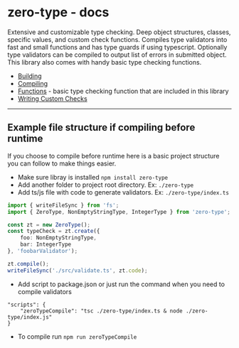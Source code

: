 # zero-type - docs

Extensive and customizable type checking. Deep object structures, classes, specific values, and custom check functions. Compiles type validators into fast and small functions and has type guards if using typescript. Optionally type validators can be compiled to output list of errors in submitted object. This library also comes with handy basic type checking functions.

- [Building](https://github.com/dennisranish/zero-type/blob/master/docs/building.md)
- [Compiling](https://github.com/dennisranish/zero-type/blob/master/docs/compiling.md)
- [Functions](https://github.com/dennisranish/zero-type/blob/master/docs/functions.md) - basic type checking function that are included in this library
- [Writing Custom Checks](https://github.com/dennisranish/zero-type/blob/master/docs/customChecks.md)

---
## Example file structure if compiling before runtime
If you choose to compile before runtime here is a basic project structure you can follow to make things easier.
- Make sure libray is installed `npm install zero-type`
- Add another folder to project root directory. Ex: `./zero-type`
- Add ts/js file with code to generate validators. Ex: `./zero-type/index.ts`
```typescript
import { writeFileSync } from 'fs';
import { ZeroType, NonEmptyStringType, IntegerType } from 'zero-type';

const zt = new ZeroType();
const typeCheck = zt.create({
	foo: NonEmptyStringType,
	bar: IntegerType
}, 'foobarValidator');

zt.compile();
writeFileSync('./src/validate.ts', zt.code);
```
- Add script to package.json or just run the command when you need to compile validators
```
"scripts": {
	"zeroTypeCompile": "tsc ./zero-type/index.ts & node ./zero-type/index.js"
}
```
- To compile run `npm run zeroTypeCompile`